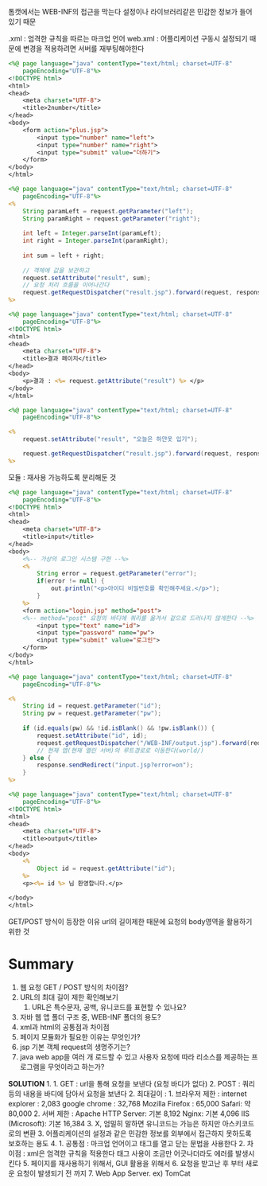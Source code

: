 톰캣에서는 WEB-INF의 접근을 막는다
설정이나 라이브러리같은 민감한 정보가 들어있기 때문

.xml : 엄격한 규칙을 따르는 마크업 언어
web.xml : 어플리케이션 구동시 설정되기 때문에 변경을 적용하려면 서버를 재부팅해야한다

```jsp
<%@ page language="java" contentType="text/html; charset=UTF-8"
    pageEncoding="UTF-8"%>
<!DOCTYPE html>
<html>
<head>
	<meta charset="UTF-8">
	<title>2number</title>
</head>
<body>
	<form action="plus.jsp">
		<input type="number" name="left">
		<input type="number" name="right">
		<input type="submit" value="더하기">
	</form>	
</body>
</html>
```

```jsp
<%@ page language="java" contentType="text/html; charset=UTF-8"
    pageEncoding="UTF-8"%>
<%
	String paramLeft = request.getParameter("left");
	String paramRight = request.getParameter("right");
	
	int left = Integer.parseInt(paramLeft);
	int right = Integer.parseInt(paramRight);
	
	int sum = left + right;
	
	// 객체에 값을 보관하고
	request.setAttribute("result", sum);
	// 요청 처리 흐름을 이어나간다
	request.getRequestDispatcher("result.jsp").forward(request, response);
%>
```

```jsp
<%@ page language="java" contentType="text/html; charset=UTF-8"
    pageEncoding="UTF-8"%>
<!DOCTYPE html>
<html>
<head>
	<meta charset="UTF-8">
	<title>결과 페이지</title>
</head>
<body>
	<p>결과 : <%= request.getAttribute("result") %> </p>
</body>
</html>
```

```jsp
<%@ page language="java" contentType="text/html; charset=UTF-8"
    pageEncoding="UTF-8"%>

<%
	request.setAttribute("result", "오늘은 하얀옷 입기");

	request.getRequestDispatcher("result.jsp").forward(request, response);
%>
```

모듈 : 재사용 가능하도록 분리해둔 것

```jsp
<%@ page language="java" contentType="text/html; charset=UTF-8"
    pageEncoding="UTF-8"%>
<!DOCTYPE html>
<html>
<head>
	<meta charset="UTF-8">
	<title>input</title>
</head>
<body>
	<%-- 가상의 로그인 시스템 구현 --%>
	<%
		String error = request.getParameter("error");
		if(error != null) {
			out.println("<p>아이디 비밀번호를 확인해주세요.</p>");
		}
	%>
	<form action="login.jsp" method="post">
	<%-- method="post" 요청의 바디에 쿼리를 옮겨서 겉으로 드러나지 않게한다 --%>
		<input type="text" name="id">
		<input type="password" name="pw">
		<input type="submit" value="로그인">
	</form>
</body>
</html>
```

```jsp
<%@ page language="java" contentType="text/html; charset=UTF-8"
    pageEncoding="UTF-8"%>

<%
	String id = request.getParameter("id");
	String pw = request.getParameter("pw");
	
	if (id.equals(pw) && !id.isBlank() && !pw.isBlank()) {
		request.setAttribute("id", id);
		request.getRequestDispatcher("/WEB-INF/output.jsp").forward(request, response);
		// 현재 앱(현재 열린 서버)의 루트경로로 이동한다(world/)
	} else {
		response.sendRedirect("input.jsp?error=on");
	}
%>
```

```jsp
<%@ page language="java" contentType="text/html; charset=UTF-8"
    pageEncoding="UTF-8"%>
<!DOCTYPE html>
<html>
<head>
	<meta charset="UTF-8">
	<title>output</title>
</head>
<body>
	<%
		Object id = request.getAttribute("id");
	%>
	<p><%= id %> 님 환영합니다.</p>
	
</body>
</html>
```

GET/POST 방식이 등장한 이유
url의 길이제한 때문에 요청의 body영역을 활용하기 위한 것

# Summary
1. 웹 요청 GET / POST 방식의 차이점?
2. URL의 최대 길이 제한 확인해보기
	1. URL은 특수문자, 공백, 유니코드를 표현할 수 있나요?
3. 자바 웹 앱 폴더 구조 중, WEB-INF 폴더의 용도?
4. xml과 html의 공통점과 차이점
5. 페이지 모듈화가 필요한 이유는 무엇인가?
6. jsp 기본 객체 request의 생명주기는?
7. java web app을 여러 개 로드할 수 있고 사용자 요청에 따라 리소스를 제공하는 프로그램을 무엇이라고 하는가?

**SOLUTION**
1. 
	1. GET : url을 통해 요청을 보낸다 (요청 바디가 없다)
	2. POST : 쿼리등의 내용을 바디에 담아서 요청을 보낸다
2.  최대길이 : 
	1. 브라우저 제한 :
	   internet explorer :  2,083
	   google chrome : 32,768
	   Mozilla Firefox : 65,000
	   Safari: 약 80,000
	2. 서버 제한 : 
	   Apache HTTP Server: 기본 8,192
	   Nginx: 기본 4,096
	   IIS (Microsoft): 기본 16,384
	3. X, 엄밀히 말하면 유니코드는 가능은 하지만 아스키코드로의 변환
3. 어플리케이션의 설정과 같은 민감한 정보를 외부에서 접근하지 못하도록 보호하는 용도
4. 
	1. 공통점 : 마크업 언어이고 태그를 열고 닫는 문법을 사용한다
	2. 차이점 : xml은 엄격한 규칙을 적용한다 태그 사용이 조금만 어긋나더라도 에러를 발생시킨다
5. 페이지를 재사용하기 위해서, GUI 활용을 위해서
6. 요청을 받고난 후 부터 새로운 요청이 발생되기 전 까지
7. Web App Server. ex) TomCat